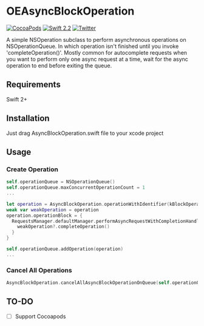 # OEAsyncBlockOperation
[![CocoaPods](https://img.shields.io/cocoapods/v/OEAsyncBlockOperation.svg?maxAge=2592000)]()
[![Swift 2.2](https://img.shields.io/badge/Swift-2.2-orange.svg?style=flat)](https://developer.apple.com/swift/)
[![Twitter](https://img.shields.io/badge/Twitter-@orelm-blue.svg?style=flat)](http://twitter.com/OrElm)

A simple NSOperation subclass to perform asynchronous operations on NSOperationQueue. In which operation isn't finished until you invoke 'completeOperation()'.
Mostly common for autocomplete requests when you want to perform only one async request at a time, wait for the async operation to end before exiting the queue.
## Requirements
Swift 2+

## Installation
Just drag AsyncBlockOperation.swift file to your xcode project

## Usage
### Create Operation
```swift
self.operationQueue = NSOperationQueue()
self.operationQueue.maxConcurrentOperationCount = 1
...

let operation = AsyncBlockOperation.operationWithIdentifier(kBlockOperationIdentifer, queue: self.operationQueue)
weak var weakOperation = operation
operation.operationBlock = {
  RequestsManager.defaultManager.performAsyncRequestWithCompletionHandler {
    weakOperation?.completeOperation()
  }
}

self.operationQueue.addOperation(operation)
...
```
### Cancel All Operations
```swift
AsyncBlockOperation.cancelAllAsyncBlockOperationOnQueue(self.operationQueue, withIdentifier: kBlockOperationIdentifer)
```

## TO-DO
- [ ] Support Cocoapods
